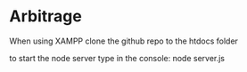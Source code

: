 # Arbitrage

When using XAMPP clone the github repo to the htdocs folder

to start the node server type in the console: node server.js